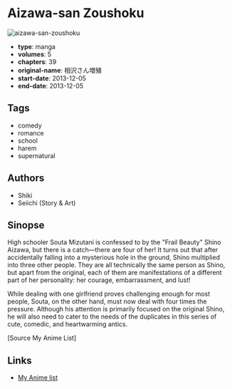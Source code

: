 # Aizawa-san Zoushoku

![aizawa-san-zoushoku](https://cdn.myanimelist.net/images/manga/1/188837.jpg)

-   **type**: manga
-   **volumes**: 5
-   **chapters**: 39
-   **original-name**: 相沢さん増殖
-   **start-date**: 2013-12-05
-   **end-date**: 2013-12-05

## Tags

-   comedy
-   romance
-   school
-   harem
-   supernatural

## Authors

-   Shiki
-   Seiichi (Story & Art)

## Sinopse

High schooler Souta Mizutani is confessed to by the "Frail Beauty" Shino Aizawa, but there is a catch—there are four of her! It turns out that after accidentally falling into a mysterious hole in the ground, Shino multiplied into three other people. They are all technically the same person as Shino, but apart from the original, each of them are manifestations of a different part of her personality: her courage, embarrassment, and lust!

While dealing with one girlfriend proves challenging enough for most people, Souta, on the other hand, must now deal with four times the pressure. Although his attention is primarily focused on the original Shino, he will also need to cater to the needs of the duplicates in this series of cute, comedic, and heartwarming antics.

[Source My Anime List]

## Links

-   [My Anime list](https://myanimelist.net/manga/63579/Aizawa-san_Zoushoku)
